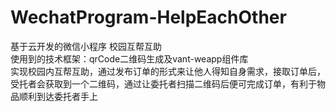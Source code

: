# WechatProgram-HelpEachOther
基于云开发的微信小程序 校园互帮互助  
使用到的技术框架：qrCode二维码生成及vant-weapp组件库  
实现校园内互帮互助，通过发布订单的形式来让他人得知自身需求，接取订单后，受托者会获取到一个二维码，通过让委托者扫描二维码后便可完成订单，有利于物品顺利到达委托者手上
